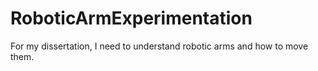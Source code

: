 # RoboticArmExperimentation
For my dissertation, I need to understand robotic arms and how to move them.
